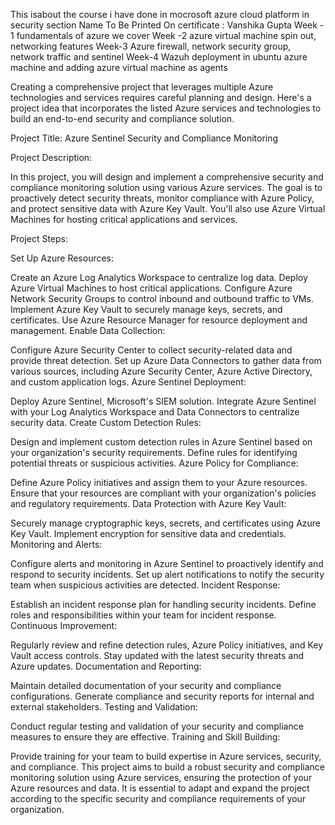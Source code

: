 This isabout the course i have done in mocrosoft azure cloud platform in security section
Name To Be Printed On certificate : Vanshika Gupta 
Week - 1 fundamentals of azure we cover
Week -2 azure virtual machine spin out, networking features
Week-3 Azure firewall, network security group, network traffic and sentinel
Week-4 Wazuh deployment in ubuntu azure machine and adding azure virtual machine as agents

Creating a comprehensive project that leverages multiple Azure technologies and services requires careful planning and design. Here's a project idea that incorporates the listed Azure services and technologies to build an end-to-end security and compliance solution.

Project Title: Azure Sentinel Security and Compliance Monitoring

Project Description:

In this project, you will design and implement a comprehensive security and compliance monitoring solution using various Azure services. The goal is to proactively detect security threats, monitor compliance with Azure Policy, and protect sensitive data with Azure Key Vault. You'll also use Azure Virtual Machines for hosting critical applications and services.

Project Steps:

Set Up Azure Resources:

Create an Azure Log Analytics Workspace to centralize log data.
Deploy Azure Virtual Machines to host critical applications.
Configure Azure Network Security Groups to control inbound and outbound traffic to VMs.
Implement Azure Key Vault to securely manage keys, secrets, and certificates.
Use Azure Resource Manager for resource deployment and management.
Enable Data Collection:

Configure Azure Security Center to collect security-related data and provide threat detection.
Set up Azure Data Connectors to gather data from various sources, including Azure Security Center, Azure Active Directory, and custom application logs.
Azure Sentinel Deployment:

Deploy Azure Sentinel, Microsoft's SIEM solution.
Integrate Azure Sentinel with your Log Analytics Workspace and Data Connectors to centralize security data.
Create Custom Detection Rules:

Design and implement custom detection rules in Azure Sentinel based on your organization's security requirements.
Define rules for identifying potential threats or suspicious activities.
Azure Policy for Compliance:

Define Azure Policy initiatives and assign them to your Azure resources.
Ensure that your resources are compliant with your organization's policies and regulatory requirements.
Data Protection with Azure Key Vault:

Securely manage cryptographic keys, secrets, and certificates using Azure Key Vault.
Implement encryption for sensitive data and credentials.
Monitoring and Alerts:

Configure alerts and monitoring in Azure Sentinel to proactively identify and respond to security incidents.
Set up alert notifications to notify the security team when suspicious activities are detected.
Incident Response:

Establish an incident response plan for handling security incidents.
Define roles and responsibilities within your team for incident response.
Continuous Improvement:

Regularly review and refine detection rules, Azure Policy initiatives, and Key Vault access controls.
Stay updated with the latest security threats and Azure updates.
Documentation and Reporting:

Maintain detailed documentation of your security and compliance configurations.
Generate compliance and security reports for internal and external stakeholders.
Testing and Validation:

Conduct regular testing and validation of your security and compliance measures to ensure they are effective.
Training and Skill Building:

Provide training for your team to build expertise in Azure services, security, and compliance.
This project aims to build a robust security and compliance monitoring solution using Azure services, ensuring the protection of your Azure resources and data. It is essential to adapt and expand the project according to the specific security and compliance requirements of your organization.

